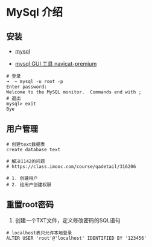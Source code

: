 # MySql 介绍

## 安装

- [mysql](https://dev.mysql.com/downloads/mysql/)

- [mysql GUI 工具 navicat-premium](https://macwk.com/soft/navicat-premium)

```shell
# 登录
➜  ~ mysql -u root -p
Enter password:
Welcome to the MySQL monitor.  Commands end with ;
# 退出
mysql> exit
Bye
```

## 用户管理

```shell
# 创建text数据表
create database text

# 解决1142的问题
# https://class.imooc.com/course/qadetail/316206

# 1. 创建用户
# 2. 给用户创建权限
```

## 重置root密码

1. 创建一个TXT文件，定义修改密码的SQL语句

```shell
# localhost表只允许本地登录
ALTER USER 'root'@'localhost' IDENTIFIED BY '123456'
```
